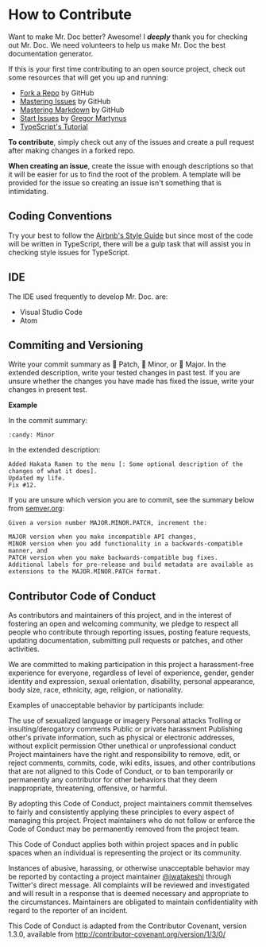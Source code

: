 # How to Contribute

Want to make Mr. Doc better? Awesome! I _**deeply**_ thank you for checking out Mr. Doc. We need volunteers to help us make Mr. Doc the best documentation generator.

If this is your first time contributing to an open source project, check out some resources that will get you up and running:

* [Fork a Repo](https://help.github.com/articles/fork-a-repo/) by GitHub
* [Mastering Issues](https://guides.github.com/features/issues/) by GitHub
* [Mastering Markdown](https://guides.github.com/features/mastering-markdown/) by GitHub
* [Start Issues](http://hood.ie/blog/starter-issues.html) by [Gregor Martynus](https://github.com/gr2m)
* [TypeScript's Tutorial](http://www.typescriptlang.org/Tutorial)

**To contribute**, simply check out any of the issues and create a pull request after making changes in a forked repo.

**When creating an issue**, create the issue with enough descriptions so that it will be easier for us to find the root of the problem. A template will be provided for the issue so creating an issue isn't something that is intimidating.

## Coding Conventions

Try your best to follow the [Airbnb's Style Guide](https://github.com/airbnb/javascript) but since most of the code will be written in TypeScript, there will be a gulp task that will assist you in checking style issues for TypeScript.

## IDE

The IDE used frequently to develop Mr. Doc. are:

* Visual Studio Code
* Atom

## Commiting and Versioning

Write your commit summary as :strawberry: Patch, :candy: Minor, or :cake: Major. In the extended description, write your tested changes in past test. If you are unsure whether the changes you have made has fixed the issue, write your changes in present test.

**Example**

In the commit summary:
```
:candy: Minor
```
In the extended description:
```
Added Hakata Ramen to the menu [: Some optional description of the changes of what it does].
Updated my life.
Fix #12.
```

If you are unsure which version you are to commit, see the summary below from [semver.org](https://semver.org):

```
Given a version number MAJOR.MINOR.PATCH, increment the:

MAJOR version when you make incompatible API changes,
MINOR version when you add functionality in a backwards-compatible manner, and
PATCH version when you make backwards-compatible bug fixes.
Additional labels for pre-release and build metadata are available as extensions to the MAJOR.MINOR.PATCH format.
```

## Contributor Code of Conduct

As contributors and maintainers of this project, and in the interest of fostering an open and welcoming community, we pledge to respect all people who contribute through reporting issues, posting feature requests, updating documentation, submitting pull requests or patches, and other activities.

We are committed to making participation in this project a harassment-free experience for everyone, regardless of level of experience, gender, gender identity and expression, sexual orientation, disability, personal appearance, body size, race, ethnicity, age, religion, or nationality.

Examples of unacceptable behavior by participants include:

The use of sexualized language or imagery
Personal attacks
Trolling or insulting/derogatory comments
Public or private harassment
Publishing other's private information, such as physical or electronic addresses, without explicit permission
Other unethical or unprofessional conduct
Project maintainers have the right and responsibility to remove, edit, or reject comments, commits, code, wiki edits, issues, and other contributions that are not aligned to this Code of Conduct, or to ban temporarily or permanently any contributor for other behaviors that they deem inappropriate, threatening, offensive, or harmful.

By adopting this Code of Conduct, project maintainers commit themselves to fairly and consistently applying these principles to every aspect of managing this project. Project maintainers who do not follow or enforce the Code of Conduct may be permanently removed from the project team.

This Code of Conduct applies both within project spaces and in public spaces when an individual is representing the project or its community.

Instances of abusive, harassing, or otherwise unacceptable behavior may be reported by contacting a project maintainer [@iwatakeshi](https://twitter.com/iwatakeshi) through Twitter's direct message. All complaints will be reviewed and investigated and will result in a response that is deemed necessary and appropriate to the circumstances. Maintainers are obligated to maintain confidentiality with regard to the reporter of an incident.

This Code of Conduct is adapted from the Contributor Covenant, version 1.3.0, available from http://contributor-covenant.org/version/1/3/0/
